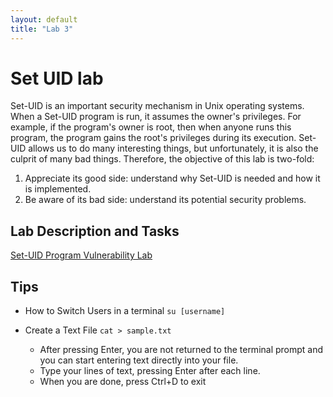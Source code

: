 ```yaml
---
layout: default
title: "Lab 3"
---
```


# Set UID lab

Set-UID is an important security mechanism in Unix operating systems. When a Set-UID program is run, it assumes the owner's privileges. For example, if the program's owner is root, then when anyone runs this program, the program gains the root's privileges during its execution. Set-UID allows us to do many interesting things, but unfortunately, it is also the culprit of many bad things. Therefore, the objective of this lab is two-fold: 
1. Appreciate its good side: understand why Set-UID is needed and how it is implemented.
2. Be aware of its bad side: understand its potential security problems.

Lab Description and Tasks
-------------------------

[Set-UID Program Vulnerability Lab](Environment_Variable_and_SetUID.pdf)

Tips
----

- How to Switch Users in a terminal 
```su [username]```

- Create a Text File ```cat > sample.txt```
  - After pressing Enter, you are not returned to the terminal prompt and you can start entering text directly into your file.
  - Type your lines of text, pressing Enter after each line.
  - When you are done, press Ctrl+D to exit 

